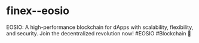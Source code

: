 # finex--eosio
EOSIO: A high-performance blockchain for dApps with scalability, flexibility, and security. Join the decentralized revolution now! #EOSIO #Blockchain 🚀

